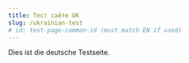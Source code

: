 ```yaml
---
title: Тест сайте UK
slug: /ukrainian-test
# id: test-page-common-id (must match EN if used)
---
```

Dies ist die deutsche Testseite.